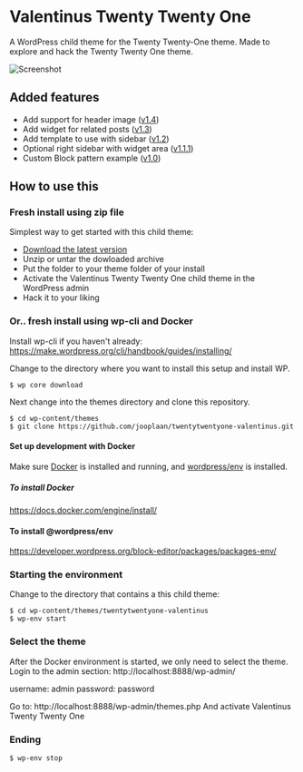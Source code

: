 # Valentinus Twenty Twenty One
A WordPress child theme for the Twenty Twenty-One theme. Made to explore and hack the Twenty Twenty One theme.

![Screenshot](https://raw.githubusercontent.com/jooplaan/twentytwentyone-valentinus/main/screenshot.png)

## Added features

* Add support for header image ([v1.4](https://github.com/jooplaan/twentytwentyone-valentinus/releases/tag/v.1.4))
* Add widget for related posts ([v1.3](https://github.com/jooplaan/twentytwentyone-valentinus/releases/tag/v.1.3))
* Add template to use with sidebar ([v1.2](https://github.com/jooplaan/twentytwentyone-valentinus/releases/tag/v.1.2))
* Optional right sidebar with widget area ([v1.1.1](https://github.com/jooplaan/twentytwentyone-valentinus/releases/tag/v1.1.1))
* Custom Block pattern example ([v1.0](https://github.com/jooplaan/twentytwentyone-valentinus/releases/tag/v1.0))

## How to use this

### Fresh install using zip file
Simplest way to get started with this child theme:

* [Download the latest version](https://github.com/jooplaan/twentytwentyone-valentinus/releases/latest)
* Unzip or untar the dowloaded archive
* Put the folder to your theme folder of your install
* Activate the Valentinus Twenty Twenty One child theme in the WordPress admin
* Hack it to your liking

### Or.. fresh install using wp-cli and Docker

Install wp-cli if you haven't already:
https://make.wordpress.org/cli/handbook/guides/installing/

Change to the directory where you want to install this setup and install WP.

```
$ wp core download
```
Next change into the themes directory and clone this repository.

```
$ cd wp-content/themes
$ git clone https://github.com/jooplaan/twentytwentyone-valentinus.git
```

#### Set up development with Docker

Make sure [Docker](https://docs.docker.com/) is installed and running, and [wordpress/env](https://developer.wordpress.org/block-editor/packages/packages-env/) is installed.

##### To install Docker
https://docs.docker.com/engine/install/

#### To install @wordpress/env
https://developer.wordpress.org/block-editor/packages/packages-env/

### Starting the environment

Change to the directory that contains a this child theme:

```
$ cd wp-content/themes/twentytwentyone-valentinus
$ wp-env start
```

### Select the theme

After the Docker environment is started, we only need to select the theme.
Login to the admin section:
http://localhost:8888/wp-admin/

username: admin
password: password

Go to: http://localhost:8888/wp-admin/themes.php
And activate Valentinus Twenty Twenty One

### Ending

```
$ wp-env stop
```

